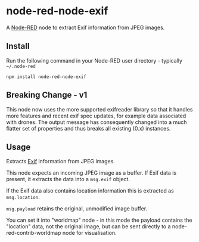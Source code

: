 node-red-node-exif
==================

A <a href="http://nodered.org" target="_new">Node-RED</a> node to extract Exif information from JPEG images.

Install
-------

Run the following command in your Node-RED user directory - typically `~/.node-red`

    npm install node-red-node-exif

## Breaking Change - v1

This node now uses the more supported exifreader library so that it handles more features and recent exif spec updates, for example data associated with drones. The output message has consequently changed into a much flatter set of properties and thus breaks all existing (0.x) instances.

Usage
-----

Extracts <a href="http://en.wikipedia.org/wiki/Exchangeable_image_file_format">Exif</a> information from JPEG images.

This node expects an incoming JPEG image as a buffer. If Exif data is present, it extracts the data into a `msg.exif` object.

If the Exif data also contains location information this is extracted as `msg.location`.

`msg.payload` retains the original, unmodified image buffer.

You can set it into "worldmap" node - in this mode the payload contains the "location" data, not the original image, but can be sent directly to a node-red-contrib-worldmap node for visualisation.
